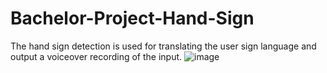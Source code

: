 # Bachelor-Project-Hand-Sign
The hand sign detection is used for translating the user sign language and output a voiceover recording of the input.
![image](https://user-images.githubusercontent.com/72916303/170827118-47a68055-252f-4a5a-b3e5-1981a63f98e8.png)
